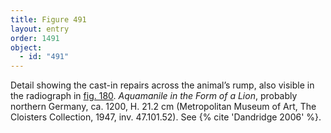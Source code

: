 ```yaml
---
title: Figure 491
layout: entry
order: 1491
object:
  - id: "491"
---
```


Detail showing the cast-in repairs across the animal’s rump, also visible in the radiograph in [fig. 180](/visual-atlas/180/). *Aquamanile in the Form of a Lion*, probably northern Germany, ca. 1200, H. 21.2 cm (Metropolitan Museum of Art, The Cloisters Collection, 1947, inv. 47.101.52). See {% cite 'Dandridge 2006' %}.
